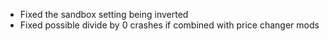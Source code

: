 - Fixed the sandbox setting being inverted
- Fixed possible divide by 0 crashes if combined with price changer mods